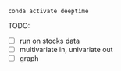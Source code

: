 `conda activate deeptime`


TODO:
- [ ] run on stocks data
- [ ] multivariate in, univariate out
- [ ] graph
